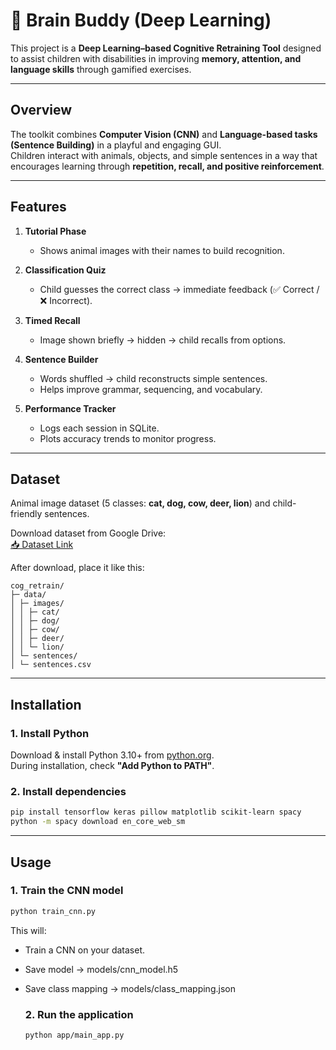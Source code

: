 # 🐾 Brain Buddy (Deep Learning)

This project is a **Deep Learning–based Cognitive Retraining Tool** designed to assist children with disabilities in improving **memory, attention, and language skills** through gamified exercises.

---

##  Overview
The toolkit combines **Computer Vision (CNN)** and **Language-based tasks (Sentence Building)** in a playful and engaging GUI.  
Children interact with animals, objects, and simple sentences in a way that encourages learning through **repetition, recall, and positive reinforcement**.

---

##  Features
1. **Tutorial Phase**  
   - Shows animal images with their names to build recognition.

2. **Classification Quiz**  
   - Child guesses the correct class → immediate feedback (✅ Correct / ❌ Incorrect).

3. **Timed Recall**  
   - Image shown briefly → hidden → child recalls from options.

4. **Sentence Builder**  
   - Words shuffled → child reconstructs simple sentences.  
   - Helps improve grammar, sequencing, and vocabulary.

5. **Performance Tracker**  
   - Logs each session in SQLite.  
   - Plots accuracy trends to monitor progress.

---

## Dataset
Animal image dataset (5 classes: **cat, dog, cow, deer, lion**) and child-friendly sentences.

Download dataset from Google Drive:  
[📥 Dataset Link](https://drive.google.com/drive/folders/1h53dtNDbMotvzJFER9fXXNDePuFhFU1b?usp=sharing )  

After download, place it like this:
```
cog_retrain/
├─ data/
│ ├─ images/
│ │ ├─ cat/
│ │ ├─ dog/
│ │ ├─ cow/
│ │ ├─ deer/
│ │ └─ lion/
│ └─ sentences/
│ └─ sentences.csv
```

---

## Installation

### 1. Install Python
Download & install Python 3.10+ from [python.org](https://www.python.org/downloads/).  
During installation, check **"Add Python to PATH"**.

### 2. Install dependencies
```bash
pip install tensorflow keras pillow matplotlib scikit-learn spacy
python -m spacy download en_core_web_sm
```

---

## Usage

### 1. Train the CNN model
```bash
python train_cnn.py
```
This will:

- Train a CNN on your dataset.

- Save model → models/cnn_model.h5

- Save class mapping → models/class_mapping.json

  ### 2. Run the application
  ```bash
  python app/main_app.py
```
